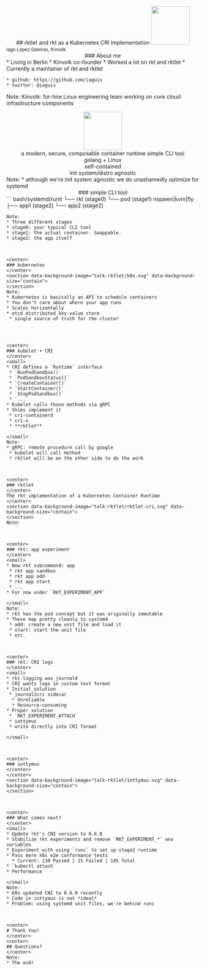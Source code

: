 <center>
## rktlet and rkt as a Kubernetes CRI implementation
<img src="talk-rktlet/rkt-1.svg" width="100" />
</center>
​

<small>
Iago López Galeiras, Kinvolk
</small>



<center>
### About me
</center>
* Living in Berlin
* Kinvolk co-founder
* Worked a lot on rkt and rktlet
* Currently a maintainer of rkt and rktlet

```
* github: https://github.com/iaguis
* twitter: @iaguis
```
Note:
Kinvolk: for-hire Linux engineering team working on core cloud infrastructure components



<center>
<img src="talk-rktlet/rkt-1.svg" width="100" />
</center>
<center>
a modern, secure, composable container runtime
simple CLI tool<br />
golang + Linux<br />
self-contained<br />
init system/distro agnostic
</center>
Note:
* although we're init system agnostic we do unashamedly optimize for systemd



<center>
### simple CLI tool
</center>
```
bash/systemd/runit
 └── rkt (stage0)
      └── pod (stage1) nspawn|kvm|fly
           ├── app1 (stage2)
           └── app2 (stage2)

```
Note:
* Three different stages
* stage0: your typical CLI tool
* stage1: the actual container. Swappable.
* stage2: the app itself



<center>
### kubernetes
</center>
<section data-background-image="talk-rktlet/k8s.svg" data-background-size="contain">
</section>
Note:
* Kubernetes is basically an API to schedule containers
* You don't care about where your app runs
* Scales horizontally
* etcd distributed key-value store
 * single source of truth for the cluster




<center>
### kubelet + CRI
</center>
<small>
* CRI defines a `Runtime` interface
 * `RunPodSandbox()`
 * `PodSandboxStatus()`
 * `CreateContainer()`
 * `StartContainer()`
 * `StopPodSandbox()`
 * `...`
* Kubelet calls those methods via gRPC
* Shims implement it
 * cri-containerd
 * cri-o
 * **rktlet**

</small>
Note:
* gRPC: remote procedure call by google
 * kubelet will call method
 * rktlet will be on the other side to do the work



<center>
### rktlet
</center>
The rkt implementation of a Kubernetes Container Runtime
</center>
<section data-background-image="talk-rktlet/rktlet-cri.svg" data-background-size="contain">
</section>
Note:



<center>
### rkt: app experiment
</center>
<small>
* New rkt subcommand: app
 * rkt app sandbox
 * rkt app add
 * rkt app start
 * ...
* For now under `RKT_EXPERIMENT_APP`

</small>
Note:
* rkt has the pod concept but it was originally immutable
* These map pretty cleanly to systemd
 * add: create a new unit file and load it
 * start: start the unit file
 * etc.



<center>
### rkt: CRI logs
</center>
<small>
* rkt logging was journald
* CRI wants logs in custom text format
* Initial solution
 * journal2cri sidecar
  * Unreliable
  * Resource-consuming
* Proper solution
 * `RKT_EXPERIMENT_ATTACH`
 * iottymux
 * write directly into CRI format

</small>



<center>
### iottymux
</center>
</center>
<section data-background-image="talk-rktlet/iottymux.svg" data-background-size="contain">
</section>



<center>
### What comes next?
</center>
<small>
* Update rkt's CNI version to 0.6.0
* Stabilize rkt experiments and remove `RKT_EXPERIMENT_*` env variables
* Experiment with using `runc` to set up stage2 runtime
* Pass more k8s e2e conformance tests
  * Current: 130 Passed | 15 Failed | 145 Total
* `kubectl attach`
* Performance

</small>
Note:
* K8s updated CNI to 0.6.0 recently
* Code in iottymux is not *ideal*
* Problem: using systemd unit files, we're behind runc



<center>
# Thank You!
</center>
<center>
## Questions?
</center>
Note:
* The end!
